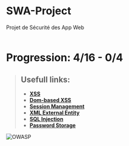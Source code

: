 # SWA-Project
Projet de Sécurité des App Web <br><br>

# Progression: 4/16 - 0/4

> ## Usefull links:  
> - **[XSS](https://cheatsheetseries.owasp.org/cheatsheets/Cross_Site_Scripting_Prevention_Cheat_Sheet.html)**
> - **[Dom-based XSS](https://cheatsheetseries.owasp.org/cheatsheets/DOM_based_XSS_Prevention_Cheat_Sheet.html)**
> - **[Session Management](https://cheatsheetseries.owasp.org/cheatsheets/Session_Management_Cheat_Sheet.html)**
> - **[XML External Entity](https://cheatsheetseries.owasp.org/cheatsheets/XML_External_Entity_Prevention_Cheat_Sheet.html)**
> - **[SQL Injection](https://cheatsheetseries.owasp.org/cheatsheets/SQL_Injection_Prevention_Cheat_Sheet.html)**
> - **[Password Storage](https://cheatsheetseries.owasp.org/cheatsheets/Password_Storage_Cheat_Sheet.html)**

![OWASP](https://camo.githubusercontent.com/96475b35e2706618a8fc7d125da55ecc4bbfc73f7963b45157fa91e264df9ecc/68747470733a2f2f6f776173702e6f72672f6173736574732f696d616765732f6c6f676f2e706e67)
